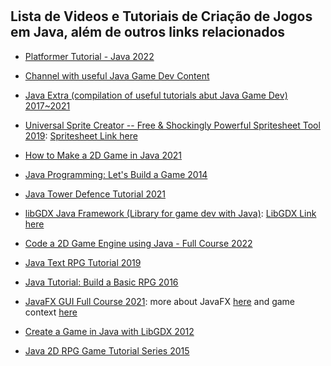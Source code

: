 #

## Lista de Videos e Tutoriais de Criação de Jogos em Java, além de outros links relacionados

- [Platformer Tutorial - Java 2022](https://www.youtube.com/watch?v=6_N8QZ47toY&list=PL4rzdwizLaxYmltJQRjq18a9gsSyEQQ-0)

- [Channel with useful Java Game Dev Content](https://www.youtube.com/@RyiSnow)

- [Java Extra (compilation of useful tutorials abut Java Game Dev) 2017~2021](https://www.youtube.com/playlist?list=PL_QPQmz5C6WVDAle3owLhbI-YhXXAwD3n)

- [Universal Sprite Creator -- Free & Shockingly Powerful Spritesheet Tool 2019](https://www.youtube.com/watch?v=dTBbJ6qDY8o): [Spritesheet Link here](https://sanderfrenken.github.io/Universal-LPC-Spritesheet-Character-Generator)

- [How to Make a 2D Game in Java 2021](https://www.youtube.com/watch?v=om59cwR7psI&list=PL_QPQmz5C6WUF-pOQDsbsKbaBZqXj4qSq)

- [Java Programming: Let's Build a Game 2014](https://www.youtube.com/watch?v=1gir2R7G9ws&list=PLWms45O3n--6TvZmtFHaCWRZwEqnz2MHa)

- [Java Tower Defence Tutorial 2021](https://www.youtube.com/watch?v=kclnyiXmY7Q&list=PL4rzdwizLaxb0-TajNIp5DOoT_PAxhx0T)

- [libGDX Java Framework (Library for game dev with Java)](https://libgdx.com/wiki/articles/external-tutorials): [LibGDX Link here](https://libgdx.com/wiki/start/a-simple-game)

- [Code a 2D Game Engine using Java - Full Course 2022](https://www.youtube.com/watch?v=025QFeZfeyM)

- [Java Text RPG Tutorial 2019](https://www.youtube.com/playlist?list=PLiuAYTl0L-gHgqyWtUKAAhtrTymOLHd28)

- [Java Tutorial: Build a Basic RPG 2016](https://www.youtube.com/watch?v=wrwRM3jHpCw&list=PLhWdweRET_Ri7tM89ji1X83dovaeeJeI5)

- [JavaFX GUI Full Course  2021](https://www.youtube.com/watch?v=9XJicRt_FaI): more about JavaFX [here](https://openjfx.io/) and game context [here](https://github.com/AlmasB/FXGL)

- [Create a Game in Java with LibGDX 2012](https://www.youtube.com/playlist?list=PL8E5pNjh8OR3f6X4tpjt0M0By6z0sB4MP)

- [Java 2D RPG Game Tutorial Series 2015](https://www.youtube.com/playlist?list=PL6evji9hiwNH4lA6eJEZtFwM3OXm8nh_q)
